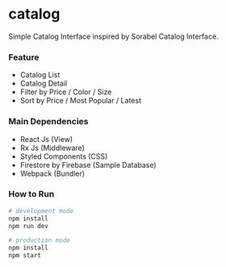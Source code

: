# catalog

Simple Catalog Interface inspired by Sorabel Catalog Interface.

### Feature
- Catalog List
- Catalog Detail
- Filter by Price / Color / Size
- Sort by Price / Most Popular / Latest

### Main Dependencies
- React Js (View)
- Rx Js (Middleware)
- Styled Components (CSS)
- Firestore by Firebase (Sample Database)
- Webpack (Bundler)

### How to Run

```bash
# development mode
npm install
npm run dev
```

```bash
# production mode
npm install
npm start
```
